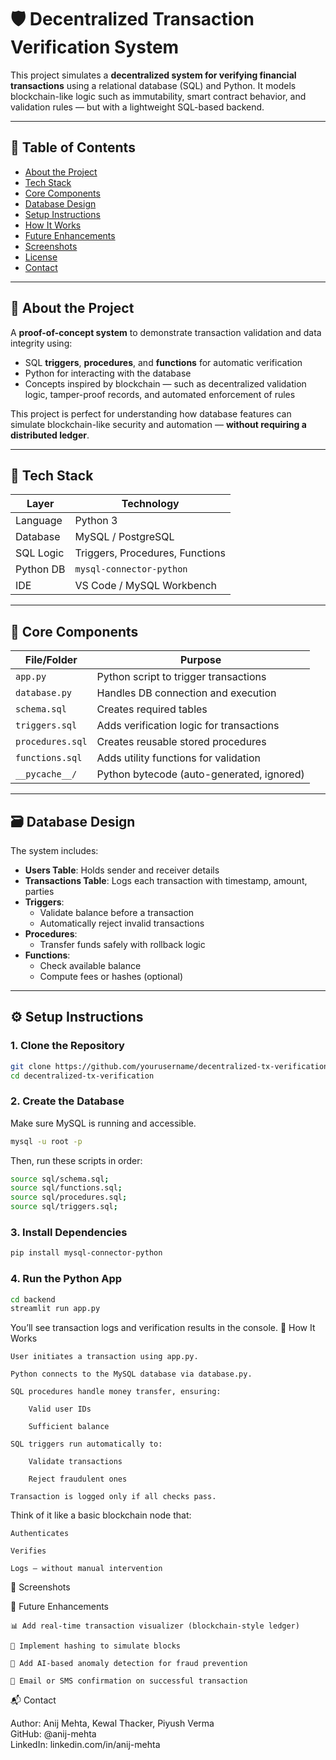# 🛡️ Decentralized Transaction Verification System

This project simulates a **decentralized system for verifying financial transactions** using a relational database (SQL) and Python. It models blockchain-like logic such as immutability, smart contract behavior, and validation rules — but with a lightweight SQL-based backend.

---

## 📌 Table of Contents

- [About the Project](#about-the-project)
- [Tech Stack](#tech-stack)
- [Core Components](#core-components)
- [Database Design](#database-design)
- [Setup Instructions](#setup-instructions)
- [How It Works](#how-it-works)
- [Future Enhancements](#future-enhancements)
- [Screenshots](#screenshots)
- [License](#license)
- [Contact](#contact)

---

## 🧠 About the Project

A **proof-of-concept system** to demonstrate transaction validation and data integrity using:

- SQL **triggers**, **procedures**, and **functions** for automatic verification
- Python for interacting with the database
- Concepts inspired by blockchain — such as decentralized validation logic, tamper-proof records, and automated enforcement of rules

This project is perfect for understanding how database features can simulate blockchain-like security and automation — **without requiring a distributed ledger**.

---

## 🧰 Tech Stack

| Layer      | Technology               |
|-----------|---------------------------|
| Language   | Python 3                 |
| Database   | MySQL / PostgreSQL       |
| SQL Logic  | Triggers, Procedures, Functions |
| Python DB | `mysql-connector-python` |
| IDE        | VS Code / MySQL Workbench |

---

## 🧩 Core Components

| File/Folder        | Purpose |
|--------------------|---------|
| `app.py`           | Python script to trigger transactions |
| `database.py`      | Handles DB connection and execution |
| `schema.sql`       | Creates required tables |
| `triggers.sql`     | Adds verification logic for transactions |
| `procedures.sql`   | Creates reusable stored procedures |
| `functions.sql`    | Adds utility functions for validation |
| `__pycache__/`     | Python bytecode (auto-generated, ignored) |

---

## 🗃️ Database Design

The system includes:

- **Users Table**: Holds sender and receiver details
- **Transactions Table**: Logs each transaction with timestamp, amount, parties
- **Triggers**:
  - Validate balance before a transaction
  - Automatically reject invalid transactions
- **Procedures**:
  - Transfer funds safely with rollback logic
- **Functions**:
  - Check available balance
  - Compute fees or hashes (optional)

---

## ⚙️ Setup Instructions

### 1. Clone the Repository

```bash
git clone https://github.com/yourusername/decentralized-tx-verification.git
cd decentralized-tx-verification
```

### 2. Create the Database
Make sure MySQL is running and accessible.

```bash
mysql -u root -p
```

Then, run these scripts in order:

```bash
source sql/schema.sql;
source sql/functions.sql;
source sql/procedures.sql;
source sql/triggers.sql;
```

### 3. Install Dependencies

```bash
pip install mysql-connector-python
```

### 4. Run the Python App

```bash
cd backend
streamlit run app.py
```

You’ll see transaction logs and verification results in the console.
🧪 How It Works

    User initiates a transaction using app.py.

    Python connects to the MySQL database via database.py.

    SQL procedures handle money transfer, ensuring:

        Valid user IDs

        Sufficient balance

    SQL triggers run automatically to:

        Validate transactions

        Reject fraudulent ones

    Transaction is logged only if all checks pass.

Think of it like a basic blockchain node that:

    Authenticates

    Verifies

    Logs — without manual intervention

📸 Screenshots



🔮 Future Enhancements

    📊 Add real-time transaction visualizer (blockchain-style ledger)

    🔏 Implement hashing to simulate blocks

    🧠 Add AI-based anomaly detection for fraud prevention

    📩 Email or SMS confirmation on successful transaction

📬 Contact

Author: Anij Mehta, Kewal Thacker, Piyush Verma<br>
GitHub: @anij-mehta<br>
LinkedIn: linkedin.com/in/anij-mehta
